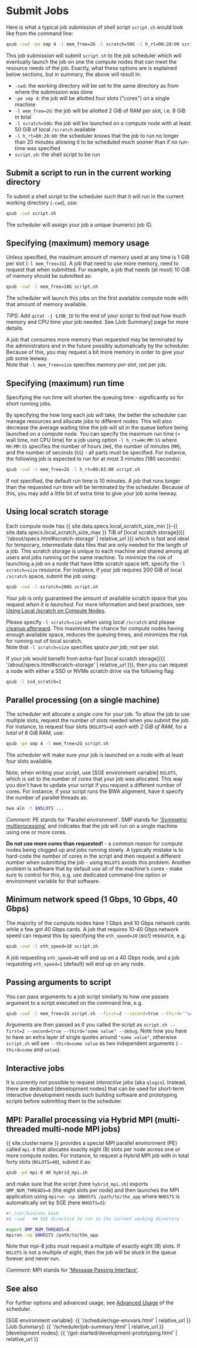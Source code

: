 # Submit Jobs

Here is what a typical job submission of shell script `script.sh` would look like from the command line:

```sh
qsub -cwd -pe smp 4 -l mem_free=2G -l scratch=50G -l h_rt=00:20:00 script.sh
```

This job submission will submit `script.sh` to the job scheduler which will eventually launch the job on one the compute nodes that can meet the resource needs of the job.  Exactly, what these options are is explained below sections, but in summary, the above will result in:

* `-cwd`: the working directory will be set to the same directory as from where the submission was done
* `-pe smp 4`: the job will be allotted four slots ("cores") on a single machine
* `-l mem_free=2G`: the job will be allotted 2 GiB of RAM per slot, i.e. 8 GiB in total
* `-l scratch=50G`: the job will be launched on a compute node with at least 50 GiB of local `/scratch` available
* `-l h_rt=00:20:00`: the scheduler knows that the job to run no longer than 20 minutes allowing it to be scheduled much sooner than if no run-time was specified
* `script.sh`: the shell script to be run



## Submit a script to run in the current working directory

To submit a shell script to the scheduler such that it will run in the current working directory (`-cwd`), use:
```sh
qsub -cwd script.sh
```
The scheduler will assign your job a unique (numeric) job ID.


## Specifying (maximum) memory usage

Unless specified, the maximum amount of memory used at any time is 1 GiB per slot (`-l mem_free=1G`).  A job that need to use more memory, need to request that when submitted.  For example, a job that needs (at most) 10 GiB of memory should be submitted as:
```sh
qsub -cwd -l mem_free=10G script.sh
```
The scheduler will launch this jobs on the first available compute node with that amount of memory available.

_TIPS_: Add `qstat -j $JOB_ID` to the end of your script to find out how much memory and CPU time your job needed.  See [Job Summary] page for more details.

<div class="alert alert-warning" role="alert">
A job that consumes more memory than requested may be terminated by the administrators and in the future possibly automatically by the scheduler.  Because of this, you may request a bit more memory in order to give your job some leeway.
</div>

<div class="alert alert-warning" role="alert">
Note that <code>-l mem_free=size</code> specifies <em>memory per slot</em>, not per job.
</div>



## Specifying (maximum) run time

<div class="alert alert-info" role="alert">
Specifying the run time will shorten the queuing time - significantly so for short running jobs.
</div>

By specifying the how long each job will take, the better the scheduler can manage resources and allocate jobs to different nodes.  This will also decrease the average waiting time the job will sit in the queue before being launched on a compute node.  You can specify the maximum run time (= wall time, not CPU time) for a job using option `-l h_rt=HH:MM:SS` where `HH:MM:SS` specifies the number of hours (`HH`), the number of minutes (`MM`), and the number of seconds (`SS`) - all parts must be specified.  For instance, the following job is expected to run for at most 3 minutes (180 seconds):
```sh
qsub -cwd -l mem_free=2G -l h_rt=00:03:00 script.sh
```

<div class="alert alert-warning" role="alert">
If not specified, the default run time is 10 minutes.  A job that runs longer than the requested run time will be terminated by the scheduler.  Because of this, you may add a little bit of extra time to give your job some leeway.
</div>



## Using local scratch storage

Each compute node has {{ site.data.specs.local_scratch_size_min }}-{{ site.data.specs.local_scratch_size_max }} TiB of [local scratch storage]({{ '/about/specs.html#scratch-storage' | relative_url }}) which is fast and ideal for temporary, intermediate data files that are only needed for the length of a job.  This scratch storage is unique to each machine and shared among all users and jobs running on the same machine.  To minimize the risk of launching a job on a node that have little scratch space left, specify the `-l scratch=size` resource.  For instance, if your job requires 200 GiB of local `/scratch` space, submit the job using:
```sh
qsub -cwd -l scratch=200G script.sh
```

Your job is only guaranteed the amount of available scratch space that you request _when it is launched_.  For more information and best practices, see [Using Local /scratch on Compute Nodes](using-local-scratch.html).

<div class="alert alert-warning" role="alert">
Please specify <code>-l scratch=size</code> when using local <code>/scratch</code> and please <a href="using-local-scratch.html">cleanup afterward</a>.  This maximizes the chance for compute nodes having enough available space, reduces the queuing times, and minimizes the risk for running out of local scratch.
</div>

<div class="alert alert-warning" role="alert">
Note that <code>-l scratch=size</code> specifies <em>space per job</em>, not per slot.
</div>


If your job would benefit from extra-fast [local scratch storage]({{ '/about/specs.html#scratch-storage' | relative_url }}), then you can request a node with either a SSD or NVMe scratch drive via the following flag:
```sh
qsub -l ssd_scratch=1
```

## Parallel processing (on a single machine)

The scheduler will allocate a single core for your job.  To allow the job to use multiple slots, request the number of slots needed when you submit the job.  For instance, to request four slots (`NSLOTS=4`) _each with 2 GiB of RAM_, for a _total_ of 8 GiB RAM, use:
```sh
qsub -pe smp 4 -l mem_free=2G script.sh
```
The scheduler will make sure your job is launched on a node with at least four slots available.

Note, when writing your script, use [SGE environment variable] `NSLOTS`, which is set to the number of cores that your job was allocated.  This way you don't have to update your script if you request a different number of cores.  For instance, if your script runs the BWA alignment, have it specify the number of parallel threads as:
```sh
bwa aln -t $NSLOTS ...
```

_Comment_: PE stands for 'Parallel environment'.  SMP stands for ['Symmetric multiprocessing'](https://en.wikipedia.org/wiki/Symmetric_multiprocessing) and indicates that the job will run on a single machine using one or more cores.


<div class="alert alert-danger" role="alert">
<strong>Do not use more cores than requested!</strong> - a common reason for compute nodes being clogged up and jobs running slowly.  A typically mistake is to hard-code the number of cores in the script and then request a different number when submitting the job - using <code>NSLOTS</code> avoids this problem.  Another problem is software that by default use all of the machine's cores - make sure to control for this, e.g. use dedicated command-line option or environment variable for that software.
</div>


## Minimum network speed (1 Gbps, 10 Gbps, 40 Gbps)

The majority of the compute nodes have 1 Gbps and 10 Gbps network cards while a few got 40 Gbps cards.  A job that requires 10-40 Gbps network speed can request this by specifying the `eth_speed=10` (sic!) resource, e.g.
```sh
qsub -cwd -l eth_speed=10 script.sh
```
A job requesting `eth_speed=40` will end up on a 40 Gbps node, and a job requesting `eth_speed=1` (default) will end up on any node.



## Passing arguments to script

You can pass arguments to a job script similarly to how one passes argument to a script executed on the command line, e.g.
```sh
qsub -cwd -l mem_free=1G script.sh --first=2 --second=true --third='"some value"' --debug
```
Arguments are then passed as if you called the script as `script.sh --first=2 --second=true --third="some value" --debug`.  Note how you have to have an extra layer of single quotes around `"some value"`, otherwise `script.sh` will see `--third=some value` as two independent arguments (`--third=some` and `value`).


## Interactive jobs

It is currently _not_ possible to request _interactive_ jobs (aka `qlogin`).  Instead, there are dedicated [development nodes] that can be used for short-term interactive development needs such building software and prototyping scripts before submitting them to the scheduler.



## MPI: Parallel processing via Hybrid MPI (multi-threaded multi-node MPI jobs)

{{ site.cluster.name }} provides a special MPI parallel environment (PE) called `mpi-8` that allocates exactly eight (8) slots per node across one or more compute nodes.  For instance, to request a Hybrid MPI job with in total forty slots (`NSLOTS=40`), submit it as:

```sh
qsub -pe mpi-8 40 hybrid_mpi.sh
```
and make sure that the script (here `hybrid_mpi.sh`) exports `OMP_NUM_THREADS=8` (the eight slots per node) and then launches the MPI application using `mpirun -np $NHOSTS /path/to/the_app` where `NHOSTS` is automatically set by SGE (here `NHOSTS=5`):

```sh
#! /usr/bin/env bash
#$ -cwd   ## SGE directive to run in the current working directory

export OMP_NUM_THREADS=8
mpirun -np $NHOSTS /path/to/the_app
```

<div class="alert alert-warning" role="alert">
Note that mpi-8 jobs must request a multiple of exactly eight (8) slots.  If <code>NSLOTS</code> is not a multiple of eight, then the job will be stuck in the queue forever and never run.
</div>

_Comment_: MPI stands for ['Message Passing Interface'](https://en.wikipedia.org/wiki/Message_Passing_Interface).



<!--
## Defaults

* Memory usage (per slot): If not specified, the default is `-l mem_free=1G`.

* Working directory: If not specified (e.g. `-cwd`), the default working directory is `$HOME`.
-->


## See also

For further options and advanced usage, see [Advanced Usage](advanced-usage.html) of the scheduler.

[SGE environment variable]: {{ '/scheduler/sge-envvars.html' | relative_url }}
[Job Summary]: {{ '/scheduler/job-summary.html' | relative_url }}
[development nodes]: {{ '/get-started/development-prototyping.html' | relative_url }}
